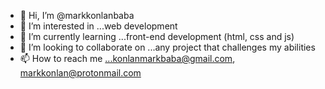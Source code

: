 - 👋 Hi, I’m @markkonlanbaba
- 👀 I’m interested in ...web development
- 🌱 I’m currently learning ...front-end development (html, css and js)
- 💞️ I’m looking to collaborate on ...any project that challenges my abilities
- 📫 How to reach me ...konlanmarkbaba@gmail.com, markkonlan@protonmail.com

<!---
markkonlanbaba/markkonlanbaba is a ✨ special ✨ repository because its `README.md` (this file) appears on your GitHub profile.
You can click the Preview link to take a look at your changes.
--->
